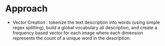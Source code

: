 # Approach

- Vector Creation : tokenize the text description into words (using simple regex splitting), build a global vocabulary all description, and create a frequency based vector for each image where each dimension represents the count of a unique word in the description. 

